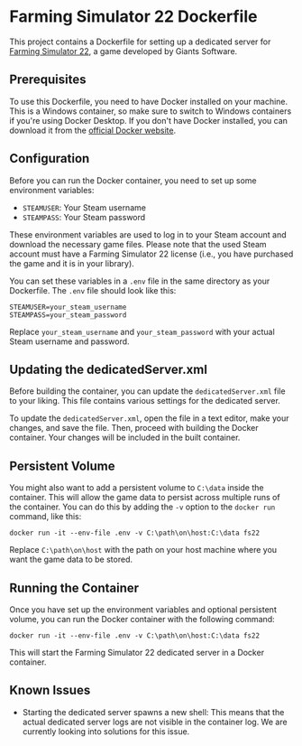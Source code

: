 # Farming Simulator 22 Dockerfile

This project contains a Dockerfile for setting up a dedicated server for [Farming Simulator 22](https://www.farming-simulator.com/about.php), a game developed by Giants Software.

## Prerequisites

To use this Dockerfile, you need to have Docker installed on your machine. This is a Windows container, so make sure to switch to Windows containers if you're using Docker Desktop. If you don't have Docker installed, you can download it from the [official Docker website](https://www.docker.com/products/docker-desktop).

## Configuration

Before you can run the Docker container, you need to set up some environment variables:

* ``STEAMUSER``: Your Steam username
* ``STEAMPASS``: Your Steam password

These environment variables are used to log in to your Steam account and download the necessary game files. Please note that the used Steam account must have a Farming Simulator 22 license (i.e., you have purchased the game and it is in your library).

You can set these variables in a `.env` file in the same directory as your Dockerfile. The `.env` file should look like this:

```.env
STEAMUSER=your_steam_username
STEAMPASS=your_steam_password
```

Replace ``your_steam_username`` and ``your_steam_password`` with your actual Steam username and password.

## Updating the dedicatedServer.xml

Before building the container, you can update the `dedicatedServer.xml` file to your liking. This file contains various settings for the dedicated server.

To update the `dedicatedServer.xml`, open the file in a text editor, make your changes, and save the file. Then, proceed with building the Docker container. Your changes will be included in the built container.

## Persistent Volume

You might also want to add a persistent volume to ``C:\data`` inside the container. This will allow the game data to persist across multiple runs of the container. You can do this by adding the ``-v`` option to the ``docker run`` command, like this:

``docker run -it --env-file .env -v C:\path\on\host:C:\data fs22``

Replace ``C:\path\on\host`` with the path on your host machine where you want the game data to be stored.

## Running the Container

Once you have set up the environment variables and optional persistent volume, you can run the Docker container with the following command:

``docker run -it --env-file .env -v C:\path\on\host:C:\data fs22``

This will start the Farming Simulator 22 dedicated server in a Docker container.

## Known Issues

* Starting the dedicated server spawns a new shell: This means that the actual dedicated server logs are not visible in the container log. We are currently looking into solutions for this issue.
